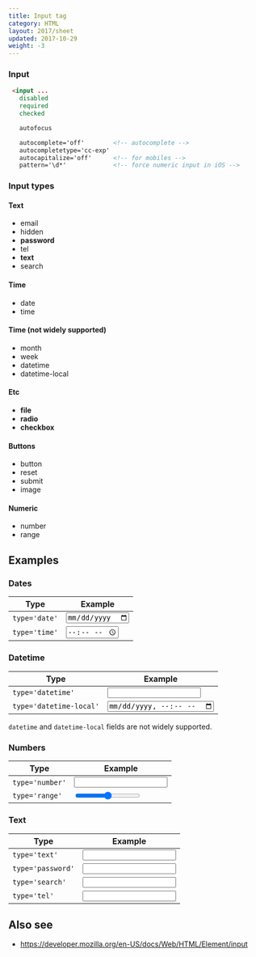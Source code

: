 ```yaml
---
title: Input tag
category: HTML
layout: 2017/sheet
updated: 2017-10-29
weight: -3
---
```


### Input

```html
 <input ...
   disabled
   required
   checked
```

```html
   autofocus
```

```html
   autocomplete='off'        <!-- autocomplete -->
   autocompletetype='cc-exp'
   autocapitalize='off'      <!-- for mobiles -->
   pattern='\d*'             <!-- force numeric input in iOS -->
```

### Input types

#### Text

* email
* hidden
* **password**
* tel
* **text**
* search
  <!-- {.-four-column} -->

#### Time

* date
* time
  <!-- {.-four-column} -->

#### Time (not widely supported)

* month
* week
* datetime
* datetime-local
  <!-- {.-four-column} -->

#### Etc

* **file**
* **radio**
* **checkbox**
  <!-- {.-four-column} -->

#### Buttons

* button
* reset
* submit
* image
  <!-- {.-four-column} -->

#### Numeric

* number
* range
  <!-- {.-four-column} -->

## Examples

### Dates

| Type          | Example             |
| ------------- | ------------------- |
| `type='date'` | <input type='date'> |
| `type='time'` | <input type='time'> |

### Datetime

| Type                    | Example                       |
| ----------------------- | ----------------------------- |
| `type='datetime'`       | <input type='datetime'>       |
| `type='datetime-local'` | <input type='datetime-local'> |

`datetime` and `datetime-local` fields are not widely supported.

### Numbers

| Type            | Example               |
| --------------- | --------------------- |
| `type='number'` | <input type='number'> |
| `type='range'`  | <input type='range'>  |

### Text

| Type              | Example                 |
| ----------------- | ----------------------- |
| `type='text'`     | <input type='text'>     |
| `type='password'` | <input type='password'> |
| `type='search'`   | <input type='search'>   |
| `type='tel'`      | <input type='tel'>      |

## Also see

* <https://developer.mozilla.org/en-US/docs/Web/HTML/Element/input>
